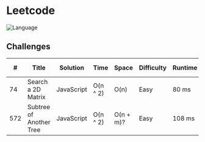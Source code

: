 
# Leetcode

![Language](https://img.shields.io/badge/Language-JavaScript-orange.svg)



## Challenges
\# | Title | Solution| Time| Space | Difficulty| Runtime | Memory Usage|
----|------|---------|-----|-------|-----------|-----------|-----------|
74 |Search a 2D Matrix| JavaScript| O(n ^ 2) | O(n)| Easy| 80 ms| 38.8 MB |
572|Subtree of Another Tree| JavaScript| O(n ^ 2) | O(n + m)? |Easy| 108 ms| 45.5 MB |

